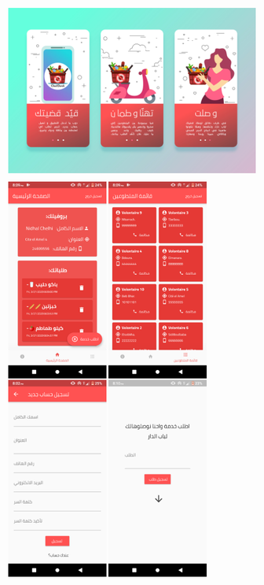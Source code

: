 ![Ched Darek](https://raw.githubusercontent.com/NidhalChelhi/Ched-Darek-Gabes/master/ched_darek/assets/Poster.jpg)
<p float="center">
  <img src="https://raw.githubusercontent.com/NidhalChelhi/Ched-Darek-Gabes/master/ched_darek/assets/home.png" width="200" />
  <img src="https://raw.githubusercontent.com/NidhalChelhi/Ched-Darek-Gabes/master/ched_darek/assets/list.png" width="200" /> 
  <img src="https://raw.githubusercontent.com/NidhalChelhi/Ched-Darek-Gabes/master/ched_darek/assets/register.png" width="200" />
  <img src="https://raw.githubusercontent.com/NidhalChelhi/Ched-Darek-Gabes/master/ched_darek/assets/add.png" width="200" />
</p>
